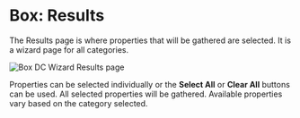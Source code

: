 # Box: Results

The Results page is where properties that will be gathered are selected. It is a wizard page for all
categories.

![Box DC Wizard Results page](/img/product_docs/accessanalyzer/12.0/admin/datacollector/adinventory/results.webp)

Properties can be selected individually or the **Select All** or **Clear All** buttons can be used.
All selected properties will be gathered. Available properties vary based on the category selected.
